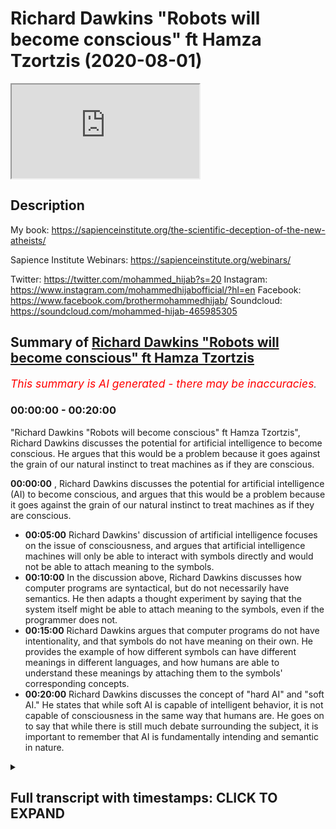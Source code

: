 # Richard Dawkins "Robots will become conscious" ft Hamza Tzortzis (2020-08-01)

<iframe loading='lazy' allow='autoplay' src='https://www.youtube.com/embed/aUm0o0Cu5qg'></iframe>

## Description

My book: https://sapienceinstitute.org/the-scientific-deception-of-the-new-atheists/

Sapience Institute Webinars: https://sapienceinstitute.org/webinars/

Twitter: https://twitter.com/mohammed_hijab?s=20
Instagram: https://www.instagram.com/mohammedhijabofficial/?hl=en
Facebook: https://www.facebook.com/brothermohammedhijab/
Soundcloud: https://soundcloud.com/mohammed-hijab-465985305

## Summary of [Richard Dawkins "Robots will become conscious" ft Hamza Tzortzis](https://www.youtube.com/watch?v=aUm0o0Cu5qg)


*<span style="color:red; font-size:125%">This summary is AI generated - there may be inaccuracies</span>. [](/)*

### <a onclick="modifyYTiframeseektime('0')">00:00:00</a> - <a onclick="modifyYTiframeseektime('1200')">00:20:00</a>

"Richard Dawkins "Robots will become conscious" ft Hamza Tzortzis", Richard Dawkins discusses the potential for artificial intelligence to become conscious. He argues that this would be a problem because it goes against the grain of our natural instinct to treat machines as if they are conscious.

**<a onclick="modifyYTiframeseektime('0')">00:00:00</a>** , Richard Dawkins discusses the potential for artificial intelligence (AI) to become conscious, and argues that this would be a problem because it goes against the grain of our natural instinct to treat machines as if they are conscious.
* **<a onclick="modifyYTiframeseektime('300')">00:05:00</a>** Richard Dawkins' discussion of artificial intelligence focuses on the issue of consciousness, and argues that artificial intelligence machines will only be able to interact with symbols directly and would not be able to attach meaning to the symbols.
* **<a onclick="modifyYTiframeseektime('600')">00:10:00</a>** In the discussion above, Richard Dawkins discusses how computer programs are syntactical, but do not necessarily have semantics. He then adapts a thought experiment by saying that the system itself might be able to attach meaning to the symbols, even if the programmer does not.
* **<a onclick="modifyYTiframeseektime('900')">00:15:00</a>**  Richard Dawkins argues that computer programs do not have intentionality, and that symbols do not have meaning on their own. He provides the example of how different symbols can have different meanings in different languages, and how humans are able to understand these meanings by attaching them to the symbols' corresponding concepts.
* **<a onclick="modifyYTiframeseektime('1200')">00:20:00</a>**  Richard Dawkins discusses the concept of "hard AI" and "soft AI." He states that while soft AI is capable of intelligent behavior, it is not capable of consciousness in the same way that humans are. He goes on to say that while there is still much debate surrounding the subject, it is important to remember that AI is fundamentally intending and semantic in nature.

<details><summary><h2>Full transcript with timestamps: CLICK TO EXPAND</h2></summary>

<a onclick="modifyYTiframeseektime('0')">0:00:00</a> [Music]  
<a onclick="modifyYTiframeseektime('8')">0:00:08</a> how are you guys doing  
<a onclick="modifyYTiframeseektime('9')">0:00:09</a> i'm joined with the esteem  
<a onclick="modifyYTiframeseektime('11')">0:00:11</a> [Laughter]  
<a onclick="modifyYTiframeseektime('13')">0:00:13</a> with the real man with the champ  
<a onclick="modifyYTiframeseektime('17')">0:00:17</a> with the heavyweight champion  
<a onclick="modifyYTiframeseektime('23')">0:00:23</a> what are you talking about yeah too much  
<a onclick="modifyYTiframeseektime('25')">0:00:25</a> tea  
<a onclick="modifyYTiframeseektime('26')">0:00:26</a> too much chili yeah yeah yeah but he  
<a onclick="modifyYTiframeseektime('28')">0:00:28</a> couldn't be here today  
<a onclick="modifyYTiframeseektime('31')">0:00:31</a> [Laughter]  
<a onclick="modifyYTiframeseektime('35')">0:00:35</a> how are you joking man  
<a onclick="modifyYTiframeseektime('38')">0:00:38</a> how are you doing okay well good good to  
<a onclick="modifyYTiframeseektime('39')">0:00:39</a> hear from you good to see you  
<a onclick="modifyYTiframeseektime('41')">0:00:41</a> well we're coming back to the new  
<a onclick="modifyYTiframeseektime('42')">0:00:42</a> atheists you delivered to one of them  
<a onclick="modifyYTiframeseektime('44')">0:00:44</a> maybe seven years ago  
<a onclick="modifyYTiframeseektime('46')">0:00:46</a> um a pretty good spanking  
<a onclick="modifyYTiframeseektime('49')">0:00:49</a> [Laughter]  
<a onclick="modifyYTiframeseektime('51')">0:00:51</a> yeah leo what's his name again leon  
<a onclick="modifyYTiframeseektime('53')">0:00:53</a> krauss what's his first name  
<a onclick="modifyYTiframeseektime('55')">0:00:55</a> i forget lawrence krauss  
<a onclick="modifyYTiframeseektime('59')">0:00:59</a> how do you feel about that debate  
<a onclick="modifyYTiframeseektime('63')">0:01:03</a> you know  
<a onclick="modifyYTiframeseektime('64')">0:01:04</a> [Laughter]  
<a onclick="modifyYTiframeseektime('68')">0:01:08</a> it was good given the circumstances and  
<a onclick="modifyYTiframeseektime('71')">0:01:11</a> my learning at that time  
<a onclick="modifyYTiframeseektime('73')">0:01:13</a> given the circumstances and the learning  
<a onclick="modifyYTiframeseektime('76')">0:01:16</a> my pathway of development at that time  
<a onclick="modifyYTiframeseektime('80')">0:01:20</a> obviously there's many things i think i  
<a onclick="modifyYTiframeseektime('82')">0:01:22</a> could have said that was  
<a onclick="modifyYTiframeseektime('85')">0:01:25</a> more articulate it was better  
<a onclick="modifyYTiframeseektime('88')">0:01:28</a> in terms of the way the audience would  
<a onclick="modifyYTiframeseektime('89')">0:01:29</a> understand it and to  
<a onclick="modifyYTiframeseektime('91')">0:01:31</a> really portray that islam is true and  
<a onclick="modifyYTiframeseektime('94')">0:01:34</a> that atheism is false  
<a onclick="modifyYTiframeseektime('96')">0:01:36</a> but generally speaking i think it was a  
<a onclick="modifyYTiframeseektime('97')">0:01:37</a> very very positive debate  
<a onclick="modifyYTiframeseektime('100')">0:01:40</a> on on balance but i'm going to do a  
<a onclick="modifyYTiframeseektime('102')">0:01:42</a> video in sha allah with  
<a onclick="modifyYTiframeseektime('104')">0:01:44</a> our beloved brother zeshan smile to  
<a onclick="modifyYTiframeseektime('107')">0:01:47</a> jannah on  
<a onclick="modifyYTiframeseektime('108')">0:01:48</a> seven years on from the debate and we're  
<a onclick="modifyYTiframeseektime('111')">0:01:51</a> gonna  
<a onclick="modifyYTiframeseektime('112')">0:01:52</a> do a bit of an assessment and analysis  
<a onclick="modifyYTiframeseektime('113')">0:01:53</a> of it i think that probably was the most  
<a onclick="modifyYTiframeseektime('115')">0:01:55</a> uh popular atheist muslim debate in the  
<a onclick="modifyYTiframeseektime('118')">0:01:58</a> last  
<a onclick="modifyYTiframeseektime('119')">0:01:59</a> 30 50 years that i know i think it still  
<a onclick="modifyYTiframeseektime('121')">0:02:01</a> is from a numbers point of view  
<a onclick="modifyYTiframeseektime('123')">0:02:03</a> oh there's no doubt about that so it  
<a onclick="modifyYTiframeseektime('124')">0:02:04</a> would be good to get your insight on  
<a onclick="modifyYTiframeseektime('125')">0:02:05</a> that absolutely but talking about famous  
<a onclick="modifyYTiframeseektime('127')">0:02:07</a> atheists  
<a onclick="modifyYTiframeseektime('128')">0:02:08</a> we wanted to speak about something that  
<a onclick="modifyYTiframeseektime('130')">0:02:10</a> richard dawkins has been coming out  
<a onclick="modifyYTiframeseektime('132')">0:02:12</a> with his dear tai that he comes out with  
<a onclick="modifyYTiframeseektime('134')">0:02:14</a> you know he's got a title  
<a onclick="modifyYTiframeseektime('137')">0:02:17</a> um and speaking about which is ai  
<a onclick="modifyYTiframeseektime('139')">0:02:19</a> artificial intelligence let's just watch  
<a onclick="modifyYTiframeseektime('141')">0:02:21</a> quickly some of the stuff that he said  
<a onclick="modifyYTiframeseektime('142')">0:02:22</a> about  
<a onclick="modifyYTiframeseektime('143')">0:02:23</a> a.i and giving ai robots  
<a onclick="modifyYTiframeseektime('146')">0:02:26</a> rights and then we can comment on that  
<a onclick="modifyYTiframeseektime('149')">0:02:29</a> we reach a profound philosophical  
<a onclick="modifyYTiframeseektime('152')">0:02:32</a> difficulty  
<a onclick="modifyYTiframeseektime('154')">0:02:34</a> i am a philosophical naturalist uh i am  
<a onclick="modifyYTiframeseektime('157')">0:02:37</a> committed to the view  
<a onclick="modifyYTiframeseektime('159')">0:02:39</a> that there is nothing in our brains that  
<a onclick="modifyYTiframeseektime('162')">0:02:42</a> violates the laws of physics there's  
<a onclick="modifyYTiframeseektime('163')">0:02:43</a> nothing that could not in principle  
<a onclick="modifyYTiframeseektime('166')">0:02:46</a> be reproduced in technology it hasn't  
<a onclick="modifyYTiframeseektime('169')">0:02:49</a> been done yet we're probably quite a  
<a onclick="modifyYTiframeseektime('170')">0:02:50</a> long way away from it  
<a onclick="modifyYTiframeseektime('172')">0:02:52</a> but i see no reason why in future we  
<a onclick="modifyYTiframeseektime('174')">0:02:54</a> shouldn't reach the point  
<a onclick="modifyYTiframeseektime('175')">0:02:55</a> where a a human-made robot  
<a onclick="modifyYTiframeseektime('179')">0:02:59</a> is capable of consciousness  
<a onclick="modifyYTiframeseektime('182')">0:03:02</a> and of feeling pain this is profoundly  
<a onclick="modifyYTiframeseektime('185')">0:03:05</a> disturbing because it kind of goes  
<a onclick="modifyYTiframeseektime('186')">0:03:06</a> against the grain to think that uh  
<a onclick="modifyYTiframeseektime('188')">0:03:08</a> that a machine made of metal and  
<a onclick="modifyYTiframeseektime('191')">0:03:11</a> and silicon chips um could feel pain but  
<a onclick="modifyYTiframeseektime('195')">0:03:15</a> i  
<a onclick="modifyYTiframeseektime('195')">0:03:15</a> i don't see why they would not and so  
<a onclick="modifyYTiframeseektime('198')">0:03:18</a> that this  
<a onclick="modifyYTiframeseektime('199')">0:03:19</a> moral consideration of how to treat  
<a onclick="modifyYTiframeseektime('202')">0:03:22</a> artificially artificially intelligent  
<a onclick="modifyYTiframeseektime('204')">0:03:24</a> robots  
<a onclick="modifyYTiframeseektime('205')">0:03:25</a> will arise in the future and it's a  
<a onclick="modifyYTiframeseektime('208')">0:03:28</a> problem which  
<a onclick="modifyYTiframeseektime('209')">0:03:29</a> philosophers and moral philosophers are  
<a onclick="modifyYTiframeseektime('211')">0:03:31</a> already talking about so as you can see  
<a onclick="modifyYTiframeseektime('214')">0:03:34</a> he obviously thinks that on his  
<a onclick="modifyYTiframeseektime('216')">0:03:36</a> worldview materialism  
<a onclick="modifyYTiframeseektime('219')">0:03:39</a> that philosophical philosophical  
<a onclick="modifyYTiframeseektime('221')">0:03:41</a> naturalism that he thinks that  
<a onclick="modifyYTiframeseektime('223')">0:03:43</a> um robots or ai can have conscious  
<a onclick="modifyYTiframeseektime('227')">0:03:47</a> consciousness yes uh and that because of  
<a onclick="modifyYTiframeseektime('230')">0:03:50</a> this  
<a onclick="modifyYTiframeseektime('230')">0:03:50</a> they should be given rights what is your  
<a onclick="modifyYTiframeseektime('232')">0:03:52</a> response to that  
<a onclick="modifyYTiframeseektime('234')">0:03:54</a> well i don't want to go into the whole  
<a onclick="modifyYTiframeseektime('236')">0:03:56</a> rights and  
<a onclick="modifyYTiframeseektime('237')">0:03:57</a> the whole morality stuff okay the reason  
<a onclick="modifyYTiframeseektime('239')">0:03:59</a> being because that is  
<a onclick="modifyYTiframeseektime('241')">0:04:01</a> dependent on your understanding of ai  
<a onclick="modifyYTiframeseektime('244')">0:04:04</a> being conscious  
<a onclick="modifyYTiframeseektime('245')">0:04:05</a> and what do you mean by a.i being  
<a onclick="modifyYTiframeseektime('247')">0:04:07</a> conscious yes and that's why i have my  
<a onclick="modifyYTiframeseektime('248')">0:04:08</a> phone out it was not to be rude because  
<a onclick="modifyYTiframeseektime('249')">0:04:09</a> i have notes on this yeah  
<a onclick="modifyYTiframeseektime('252')">0:04:12</a> the first thing we need to address i  
<a onclick="modifyYTiframeseektime('253')">0:04:13</a> think is richard dawkins says that he's  
<a onclick="modifyYTiframeseektime('256')">0:04:16</a> a philosophical naturalist  
<a onclick="modifyYTiframeseektime('257')">0:04:17</a> now i find that very interesting bro  
<a onclick="modifyYTiframeseektime('259')">0:04:19</a> because  
<a onclick="modifyYTiframeseektime('260')">0:04:20</a> philosophical naturalism is not really  
<a onclick="modifyYTiframeseektime('263')">0:04:23</a> scientific per se and he comes across as  
<a onclick="modifyYTiframeseektime('265')">0:04:25</a> someone who promotes some kind of public  
<a onclick="modifyYTiframeseektime('267')">0:04:27</a> scientism right  
<a onclick="modifyYTiframeseektime('269')">0:04:29</a> that science is the only way to render  
<a onclick="modifyYTiframeseektime('273')">0:04:33</a> the truth about the world in reality  
<a onclick="modifyYTiframeseektime('274')">0:04:34</a> okay maybe that's a hard form of  
<a onclick="modifyYTiframeseektime('276')">0:04:36</a> scientism let's make it a bit more  
<a onclick="modifyYTiframeseektime('277')">0:04:37</a> softer  
<a onclick="modifyYTiframeseektime('278')">0:04:38</a> maybe he says science is one of the best  
<a onclick="modifyYTiframeseektime('281')">0:04:41</a> ways to render the truth about the word  
<a onclick="modifyYTiframeseektime('282')">0:04:42</a> in reality  
<a onclick="modifyYTiframeseektime('285')">0:04:45</a> however philosophical naturalism is more  
<a onclick="modifyYTiframeseektime('287')">0:04:47</a> of a philosophy  
<a onclick="modifyYTiframeseektime('289')">0:04:49</a> rather than anything scientific so he  
<a onclick="modifyYTiframeseektime('292')">0:04:52</a> says he's a philosophical naturalist  
<a onclick="modifyYTiframeseektime('293')">0:04:53</a> what does that mean  
<a onclick="modifyYTiframeseektime('295')">0:04:55</a> that means that there is no divine there  
<a onclick="modifyYTiframeseektime('297')">0:04:57</a> is no supernatural  
<a onclick="modifyYTiframeseektime('298')">0:04:58</a> everything can be explained by physical  
<a onclick="modifyYTiframeseektime('301')">0:05:01</a> processes or reduced to physical things  
<a onclick="modifyYTiframeseektime('302')">0:05:02</a> in some way  
<a onclick="modifyYTiframeseektime('304')">0:05:04</a> now that is very interesting because  
<a onclick="modifyYTiframeseektime('305')">0:05:05</a> that's a faith  
<a onclick="modifyYTiframeseektime('307')">0:05:07</a> remember he says i am committed to now  
<a onclick="modifyYTiframeseektime('310')">0:05:10</a> the atheist the prominent atheist  
<a onclick="modifyYTiframeseektime('312')">0:05:12</a> philosopher  
<a onclick="modifyYTiframeseektime('313')">0:05:13</a> michael rules he says you know if you  
<a onclick="modifyYTiframeseektime('315')">0:05:15</a> want a concession  
<a onclick="modifyYTiframeseektime('316')">0:05:16</a> naturalism is is a faith because you  
<a onclick="modifyYTiframeseektime('320')">0:05:20</a> have to believe it as a lens  
<a onclick="modifyYTiframeseektime('322')">0:05:22</a> uh in order for you to see through in  
<a onclick="modifyYTiframeseektime('326')">0:05:26</a> order to understand the world in reality  
<a onclick="modifyYTiframeseektime('328')">0:05:28</a> so he already comes with the  
<a onclick="modifyYTiframeseektime('329')">0:05:29</a> presupposition  
<a onclick="modifyYTiframeseektime('331')">0:05:31</a> that there is no god he already comes  
<a onclick="modifyYTiframeseektime('333')">0:05:33</a> with the presupposition  
<a onclick="modifyYTiframeseektime('335')">0:05:35</a> that everything can be explained by  
<a onclick="modifyYTiframeseektime('336')">0:05:36</a> physical processes  
<a onclick="modifyYTiframeseektime('338')">0:05:38</a> he that's his starting point those are  
<a onclick="modifyYTiframeseektime('341')">0:05:41</a> his lenses  
<a onclick="modifyYTiframeseektime('342')">0:05:42</a> you know in which he sees through to  
<a onclick="modifyYTiframeseektime('344')">0:05:44</a> understand reality  
<a onclick="modifyYTiframeseektime('345')">0:05:45</a> so he's admitted something here this is  
<a onclick="modifyYTiframeseektime('348')">0:05:48</a> my faith  
<a onclick="modifyYTiframeseektime('349')">0:05:49</a> i'm a philosophical naturalist so  
<a onclick="modifyYTiframeseektime('351')">0:05:51</a> therefore even though i know nothing  
<a onclick="modifyYTiframeseektime('352')">0:05:52</a> about ai  
<a onclick="modifyYTiframeseektime('354')">0:05:54</a> i'm going to assume that ai is going to  
<a onclick="modifyYTiframeseektime('356')">0:05:56</a> be conscious and i'm going to assume  
<a onclick="modifyYTiframeseektime('357')">0:05:57</a> that it must be given rights  
<a onclick="modifyYTiframeseektime('359')">0:05:59</a> that is a really unnuanced ridiculous  
<a onclick="modifyYTiframeseektime('362')">0:06:02</a> way of starting a  
<a onclick="modifyYTiframeseektime('363')">0:06:03</a> a a a video about ai the discussion  
<a onclick="modifyYTiframeseektime('366')">0:06:06</a> shouldn't presume philosophical  
<a onclick="modifyYTiframeseektime('368')">0:06:08</a> naturalism to be true and when you watch  
<a onclick="modifyYTiframeseektime('369')">0:06:09</a> the whole video  
<a onclick="modifyYTiframeseektime('371')">0:06:11</a> you see that really they are presuming  
<a onclick="modifyYTiframeseektime('373')">0:06:13</a> philosophical naturalism to be true  
<a onclick="modifyYTiframeseektime('375')">0:06:15</a> and in the context of ai and  
<a onclick="modifyYTiframeseektime('377')">0:06:17</a> consciousness they're presuming  
<a onclick="modifyYTiframeseektime('379')">0:06:19</a> a physicalist understanding of  
<a onclick="modifyYTiframeseektime('381')">0:06:21</a> consciousness  
<a onclick="modifyYTiframeseektime('382')">0:06:22</a> which basically means that consciousness  
<a onclick="modifyYTiframeseektime('385')">0:06:25</a> can be reduced to or is identical in  
<a onclick="modifyYTiframeseektime('387')">0:06:27</a> some way  
<a onclick="modifyYTiframeseektime('388')">0:06:28</a> to physical processes so how do you  
<a onclick="modifyYTiframeseektime('390')">0:06:30</a> define consciousness and  
<a onclick="modifyYTiframeseektime('392')">0:06:32</a> what needs to be in place for  
<a onclick="modifyYTiframeseektime('393')">0:06:33</a> consciousness to work oh my god  
<a onclick="modifyYTiframeseektime('396')">0:06:36</a> because i think we need to for you know  
<a onclick="modifyYTiframeseektime('398')">0:06:38</a> cover this ground  
<a onclick="modifyYTiframeseektime('399')">0:06:39</a> okay this is a big question but let's  
<a onclick="modifyYTiframeseektime('402')">0:06:42</a> apply it to the ai scenario  
<a onclick="modifyYTiframeseektime('404')">0:06:44</a> so i think what they're trying to say is  
<a onclick="modifyYTiframeseektime('405')">0:06:45</a> that  
<a onclick="modifyYTiframeseektime('407')">0:06:47</a> ai machines or computer programs or  
<a onclick="modifyYTiframeseektime('410')">0:06:50</a> robots whatever the case may be  
<a onclick="modifyYTiframeseektime('412')">0:06:52</a> they are going to be indistinguishable  
<a onclick="modifyYTiframeseektime('414')">0:06:54</a> to human beings in some way  
<a onclick="modifyYTiframeseektime('416')">0:06:56</a> okay when it comes to consciousness when  
<a onclick="modifyYTiframeseektime('419')">0:06:59</a> it comes to  
<a onclick="modifyYTiframeseektime('420')">0:07:00</a> intelligence when it comes to  
<a onclick="modifyYTiframeseektime('423')">0:07:03</a> interaction to the point where richard  
<a onclick="modifyYTiframeseektime('425')">0:07:05</a> dawkins even says  
<a onclick="modifyYTiframeseektime('427')">0:07:07</a> even concerning pain right and this is  
<a onclick="modifyYTiframeseektime('430')">0:07:10</a> the point that we need to zoom in on  
<a onclick="modifyYTiframeseektime('432')">0:07:12</a> we don't have a problem with certain  
<a onclick="modifyYTiframeseektime('434')">0:07:14</a> aspects of consciousness such as  
<a onclick="modifyYTiframeseektime('436')">0:07:16</a> thoughts or you know cognition  
<a onclick="modifyYTiframeseektime('439')">0:07:19</a> or intelligence right because these are  
<a onclick="modifyYTiframeseektime('442')">0:07:22</a> these are connected to consciousness as  
<a onclick="modifyYTiframeseektime('444')">0:07:24</a> well  
<a onclick="modifyYTiframeseektime('444')">0:07:24</a> what we're talking about here is that  
<a onclick="modifyYTiframeseektime('447')">0:07:27</a> can artificial intelligent  
<a onclick="modifyYTiframeseektime('449')">0:07:29</a> machines can they have  
<a onclick="modifyYTiframeseektime('452')">0:07:32</a> inner subjective conscious states  
<a onclick="modifyYTiframeseektime('456')">0:07:36</a> can they have something called  
<a onclick="modifyYTiframeseektime('459')">0:07:39</a> intentionality  
<a onclick="modifyYTiframeseektime('460')">0:07:40</a> okay which is now this is quite broad in  
<a onclick="modifyYTiframeseektime('462')">0:07:42</a> the philosophy of the mind but generally  
<a onclick="modifyYTiframeseektime('464')">0:07:44</a> speaking intentionality means and is  
<a onclick="modifyYTiframeseektime('466')">0:07:46</a> connected to meaning  
<a onclick="modifyYTiframeseektime('467')">0:07:47</a> it means that your  
<a onclick="modifyYTiframeseektime('470')">0:07:50</a> reasoning is about or of something else  
<a onclick="modifyYTiframeseektime('474')">0:07:54</a> okay so say i am reasoning say i'm  
<a onclick="modifyYTiframeseektime('477')">0:07:57</a> reasoning about  
<a onclick="modifyYTiframeseektime('478')">0:07:58</a> muhammad hijab i'm talking about  
<a onclick="modifyYTiframeseektime('480')">0:08:00</a> muhammad hijab and i'm reasoning  
<a onclick="modifyYTiframeseektime('482')">0:08:02</a> reasoning about you i know that i'm  
<a onclick="modifyYTiframeseektime('485')">0:08:05</a> reasoning about something other than  
<a onclick="modifyYTiframeseektime('488')">0:08:08</a> myself and other than the just the  
<a onclick="modifyYTiframeseektime('491')">0:08:11</a> the the sounds and the words that i'm  
<a onclick="modifyYTiframeseektime('493')">0:08:13</a> using it is  
<a onclick="modifyYTiframeseektime('494')">0:08:14</a> of and about something external to me  
<a onclick="modifyYTiframeseektime('499')">0:08:19</a> now we can safely say that robots or am  
<a onclick="modifyYTiframeseektime('502')">0:08:22</a> machines don't have an ability to do  
<a onclick="modifyYTiframeseektime('504')">0:08:24</a> that  
<a onclick="modifyYTiframeseektime('504')">0:08:24</a> because really robots and machines about  
<a onclick="modifyYTiframeseektime('508')">0:08:28</a> just rearranging of symbols right the  
<a onclick="modifyYTiframeseektime('510')">0:08:30</a> symbols  
<a onclick="modifyYTiframeseektime('511')">0:08:31</a> don't know that those symbols are about  
<a onclick="modifyYTiframeseektime('514')">0:08:34</a> or of something external to the symbol  
<a onclick="modifyYTiframeseektime('516')">0:08:36</a> itself  
<a onclick="modifyYTiframeseektime('517')">0:08:37</a> right because fundamentally computer  
<a onclick="modifyYTiframeseektime('518')">0:08:38</a> programs are based on zeros and ones  
<a onclick="modifyYTiframeseektime('520')">0:08:40</a> right  
<a onclick="modifyYTiframeseektime('521')">0:08:41</a> fundamentally so do the zeros and ones  
<a onclick="modifyYTiframeseektime('524')">0:08:44</a> do they know  
<a onclick="modifyYTiframeseektime('525')">0:08:45</a> that they are addressing an entity a  
<a onclick="modifyYTiframeseektime('528')">0:08:48</a> conscious sentient entity called  
<a onclick="modifyYTiframeseektime('529')">0:08:49</a> muhammad hijab  
<a onclick="modifyYTiframeseektime('531')">0:08:51</a> do so do they have intentionality no  
<a onclick="modifyYTiframeseektime('534')">0:08:54</a> it's just zeros and ones and this is  
<a onclick="modifyYTiframeseektime('535')">0:08:55</a> arrangement of zeros and ones  
<a onclick="modifyYTiframeseektime('536')">0:08:56</a> the zeros and ones are not of and about  
<a onclick="modifyYTiframeseektime('541')">0:09:01</a> muhammad hijab or rather the zeros and  
<a onclick="modifyYTiframeseektime('543')">0:09:03</a> ones don't know  
<a onclick="modifyYTiframeseektime('545')">0:09:05</a> they are referring to something called  
<a onclick="modifyYTiframeseektime('547')">0:09:07</a> muhammad hijab that's external to them  
<a onclick="modifyYTiframeseektime('549')">0:09:09</a> right so this is  
<a onclick="modifyYTiframeseektime('550')">0:09:10</a> generally speaking uh intentionality and  
<a onclick="modifyYTiframeseektime('553')">0:09:13</a> it relates to meaning and that's a  
<a onclick="modifyYTiframeseektime('554')">0:09:14</a> really good point that is a good point  
<a onclick="modifyYTiframeseektime('555')">0:09:15</a> but the thing is it's  
<a onclick="modifyYTiframeseektime('556')">0:09:16</a> very vast and there's a lot of  
<a onclick="modifyYTiframeseektime('557')">0:09:17</a> discussions oh that's a good way of  
<a onclick="modifyYTiframeseektime('559')">0:09:19</a> putting it because you're saying that  
<a onclick="modifyYTiframeseektime('561')">0:09:21</a> robots will only be able to interact  
<a onclick="modifyYTiframeseektime('563')">0:09:23</a> with  
<a onclick="modifyYTiframeseektime('565')">0:09:25</a> symbols directly but wouldn't know  
<a onclick="modifyYTiframeseektime('567')">0:09:27</a> wouldn't be able to give meaning to  
<a onclick="modifyYTiframeseektime('568')">0:09:28</a> those symbols  
<a onclick="modifyYTiframeseektime('569')">0:09:29</a> good so this is the point here so  
<a onclick="modifyYTiframeseektime('570')">0:09:30</a> computer systems just manipulate  
<a onclick="modifyYTiframeseektime('573')">0:09:33</a> symbols they can't attach meaning to the  
<a onclick="modifyYTiframeseektime('575')">0:09:35</a> symbol so this is  
<a onclick="modifyYTiframeseektime('576')">0:09:36</a> syntax and semantics so let me give an  
<a onclick="modifyYTiframeseektime('579')">0:09:39</a> example  
<a onclick="modifyYTiframeseektime('580')">0:09:40</a> um the difference between syntax and  
<a onclick="modifyYTiframeseektime('581')">0:09:41</a> semantics so we have here three  
<a onclick="modifyYTiframeseektime('582')">0:09:42</a> sentences right  
<a onclick="modifyYTiframeseektime('584')">0:09:44</a> yeah one in greek one in english  
<a onclick="modifyYTiframeseektime('587')">0:09:47</a> and let's do one in turkish right so  
<a onclick="modifyYTiframeseektime('589')">0:09:49</a> it's i love you  
<a onclick="modifyYTiframeseektime('591')">0:09:51</a> all right which is greek i love you and  
<a onclick="modifyYTiframeseektime('594')">0:09:54</a> you have  
<a onclick="modifyYTiframeseektime('595')">0:09:55</a> seni seville which is i love you in  
<a onclick="modifyYTiframeseektime('597')">0:09:57</a> turkish now as you can see the three  
<a onclick="modifyYTiframeseektime('599')">0:09:59</a> sentences have the same  
<a onclick="modifyYTiframeseektime('600')">0:10:00</a> semantics they have the same meaning but  
<a onclick="modifyYTiframeseektime('603')">0:10:03</a> they have different symbols  
<a onclick="modifyYTiframeseektime('605')">0:10:05</a> so what do we learn from this well take  
<a onclick="modifyYTiframeseektime('606')">0:10:06</a> this if i were to give you  
<a onclick="modifyYTiframeseektime('608')">0:10:08</a> all of the symbols of greek and teach  
<a onclick="modifyYTiframeseektime('611')">0:10:11</a> you how to arrange them  
<a onclick="modifyYTiframeseektime('612')">0:10:12</a> in the correct way with the right spaces  
<a onclick="modifyYTiframeseektime('615')">0:10:15</a> right in the right  
<a onclick="modifyYTiframeseektime('616')">0:10:16</a> kind of grammatical formula whatever the  
<a onclick="modifyYTiframeseektime('618')">0:10:18</a> case may be  
<a onclick="modifyYTiframeseektime('619')">0:10:19</a> by virtue of you doing that would you  
<a onclick="modifyYTiframeseektime('621')">0:10:21</a> know the meaning no  
<a onclick="modifyYTiframeseektime('622')">0:10:22</a> exactly so that shows there's a  
<a onclick="modifyYTiframeseektime('624')">0:10:24</a> difference between just  
<a onclick="modifyYTiframeseektime('626')">0:10:26</a> merely rearranging symbols and  
<a onclick="modifyYTiframeseektime('628')">0:10:28</a> understanding the meaning connected to  
<a onclick="modifyYTiframeseektime('630')">0:10:30</a> the symbols and attaching meaning to the  
<a onclick="modifyYTiframeseektime('631')">0:10:31</a> symbols right  
<a onclick="modifyYTiframeseektime('633')">0:10:33</a> so there's an interesting argument that  
<a onclick="modifyYTiframeseektime('634')">0:10:34</a> i think uh john professor john cell he  
<a onclick="modifyYTiframeseektime('637')">0:10:37</a> developed and i've adapted it here  
<a onclick="modifyYTiframeseektime('639')">0:10:39</a> is number one computer programs are  
<a onclick="modifyYTiframeseektime('641')">0:10:41</a> syntactical  
<a onclick="modifyYTiframeseektime('642')">0:10:42</a> so they're based on syntax number two  
<a onclick="modifyYTiframeseektime('645')">0:10:45</a> minds have semantics  
<a onclick="modifyYTiframeseektime('647')">0:10:47</a> number three syntax by itself is neither  
<a onclick="modifyYTiframeseektime('650')">0:10:50</a> sufficient nor constitutive  
<a onclick="modifyYTiframeseektime('652')">0:10:52</a> for semantics four therefore computer  
<a onclick="modifyYTiframeseektime('655')">0:10:55</a> programs by themselves  
<a onclick="modifyYTiframeseektime('657')">0:10:57</a> are not minds for example just imagine  
<a onclick="modifyYTiframeseektime('660')">0:11:00</a> an avalanche bro  
<a onclick="modifyYTiframeseektime('661')">0:11:01</a> there's an avalanche in some famous  
<a onclick="modifyYTiframeseektime('663')">0:11:03</a> mountains say in the alps in france  
<a onclick="modifyYTiframeseektime('665')">0:11:05</a> right  
<a onclick="modifyYTiframeseektime('666')">0:11:06</a> and the avalanche when it basically  
<a onclick="modifyYTiframeseektime('669')">0:11:09</a> creates its mess all of a sudden you see  
<a onclick="modifyYTiframeseektime('671')">0:11:11</a> rocks  
<a onclick="modifyYTiframeseektime('672')">0:11:12</a> that are arranged and it says you know  
<a onclick="modifyYTiframeseektime('675')">0:11:15</a> my name is muhammad hijab  
<a onclick="modifyYTiframeseektime('677')">0:11:17</a> and i'm over six foot five and i love  
<a onclick="modifyYTiframeseektime('680')">0:11:20</a> wrestling  
<a onclick="modifyYTiframeseektime('680')">0:11:20</a> and i'm a debater right so  
<a onclick="modifyYTiframeseektime('684')">0:11:24</a> now the mere arrangement of those  
<a onclick="modifyYTiframeseektime('687')">0:11:27</a> symbols right  
<a onclick="modifyYTiframeseektime('688')">0:11:28</a> so the mer arrangement of those symbols  
<a onclick="modifyYTiframeseektime('691')">0:11:31</a> does the avalanche  
<a onclick="modifyYTiframeseektime('692')">0:11:32</a> know the meaning no exactly  
<a onclick="modifyYTiframeseektime('695')">0:11:35</a> so the main arrangement of the symbols  
<a onclick="modifyYTiframeseektime('697')">0:11:37</a> itself doesn't give rise to the meaning  
<a onclick="modifyYTiframeseektime('700')">0:11:40</a> so if an if if a c right if if the tide  
<a onclick="modifyYTiframeseektime('703')">0:11:43</a> was coming in and out and as a result of  
<a onclick="modifyYTiframeseektime('705')">0:11:45</a> the tide moving  
<a onclick="modifyYTiframeseektime('706')">0:11:46</a> uh you see an arrangement of sand that  
<a onclick="modifyYTiframeseektime('708')">0:11:48</a> says i love my mother i love my parents  
<a onclick="modifyYTiframeseektime('711')">0:11:51</a> does the sea know the meaning of those  
<a onclick="modifyYTiframeseektime('713')">0:11:53</a> symbols  
<a onclick="modifyYTiframeseektime('714')">0:11:54</a> no so the mere arrangement of those  
<a onclick="modifyYTiframeseektime('716')">0:11:56</a> symbols in a particular way  
<a onclick="modifyYTiframeseektime('718')">0:11:58</a> doesn't necessarily give rise to meaning  
<a onclick="modifyYTiframeseektime('720')">0:12:00</a> because the c doesn't know how to attach  
<a onclick="modifyYTiframeseektime('722')">0:12:02</a> meaning to the symbols and the avalanche  
<a onclick="modifyYTiframeseektime('724')">0:12:04</a> doesn't know how to attach meaning  
<a onclick="modifyYTiframeseektime('725')">0:12:05</a> to the arrangement of rocks that for us  
<a onclick="modifyYTiframeseektime('727')">0:12:07</a> has meaning right  
<a onclick="modifyYTiframeseektime('729')">0:12:09</a> does that make sense um okay so this is  
<a onclick="modifyYTiframeseektime('731')">0:12:11</a> good  
<a onclick="modifyYTiframeseektime('732')">0:12:12</a> so you can't ever prove that do you  
<a onclick="modifyYTiframeseektime('733')">0:12:13</a> think there's ever a chance no sorry so  
<a onclick="modifyYTiframeseektime('735')">0:12:15</a> here's the point the point is  
<a onclick="modifyYTiframeseektime('736')">0:12:16</a> ai machines yeah they're just complex  
<a onclick="modifyYTiframeseektime('738')">0:12:18</a> syntactical arrangements  
<a onclick="modifyYTiframeseektime('740')">0:12:20</a> they can never you're saying that it's  
<a onclick="modifyYTiframeseektime('741')">0:12:21</a> not possible for them to they can't  
<a onclick="modifyYTiframeseektime('743')">0:12:23</a> attach me to  
<a onclick="modifyYTiframeseektime('744')">0:12:24</a> the symbols yeah why not  
<a onclick="modifyYTiframeseektime('747')">0:12:27</a> because of what we just discussed so for  
<a onclick="modifyYTiframeseektime('749')">0:12:29</a> example if an avalanche were to come and  
<a onclick="modifyYTiframeseektime('752')">0:12:32</a> somehow arrange a bunch of symbols that  
<a onclick="modifyYTiframeseektime('755')">0:12:35</a> says  
<a onclick="modifyYTiframeseektime('755')">0:12:35</a> i love smile to jannah it's the best  
<a onclick="modifyYTiframeseektime('757')">0:12:37</a> channel in the world please subscribe  
<a onclick="modifyYTiframeseektime('758')">0:12:38</a> now  
<a onclick="modifyYTiframeseektime('759')">0:12:39</a> yeah right it doesn't know the meaning  
<a onclick="modifyYTiframeseektime('761')">0:12:41</a> of that that's meaningless anyway  
<a onclick="modifyYTiframeseektime('766')">0:12:46</a> but do you see my point yeah so let's  
<a onclick="modifyYTiframeseektime('769')">0:12:49</a> break this down further so your question  
<a onclick="modifyYTiframeseektime('771')">0:12:51</a> really has opened the door to professor  
<a onclick="modifyYTiframeseektime('774')">0:12:54</a> john cell's  
<a onclick="modifyYTiframeseektime('775')">0:12:55</a> famous chinese room experiment you ready  
<a onclick="modifyYTiframeseektime('776')">0:12:56</a> for this experiment yeah okay heard of  
<a onclick="modifyYTiframeseektime('777')">0:12:57</a> this before but just go for it again  
<a onclick="modifyYTiframeseektime('779')">0:12:59</a> yeah so so say this is a room this this  
<a onclick="modifyYTiframeseektime('782')">0:13:02</a> pillow  
<a onclick="modifyYTiframeseektime('783')">0:13:03</a> right can you see this pillow sir  
<a onclick="modifyYTiframeseektime('786')">0:13:06</a> this pillow is a room you are in this  
<a onclick="modifyYTiframeseektime('788')">0:13:08</a> room hijab okay  
<a onclick="modifyYTiframeseektime('789')">0:13:09</a> on the side you're inside you're inside  
<a onclick="modifyYTiframeseektime('792')">0:13:12</a> yeah yeah you're right with that i'm  
<a onclick="modifyYTiframeseektime('793')">0:13:13</a> okay good  
<a onclick="modifyYTiframeseektime('794')">0:13:14</a> so you're in this pillow but it's a  
<a onclick="modifyYTiframeseektime('797')">0:13:17</a> roman we call it the chinese room  
<a onclick="modifyYTiframeseektime('799')">0:13:19</a> in this room there is a rule book but  
<a onclick="modifyYTiframeseektime('801')">0:13:21</a> it's only in the english language  
<a onclick="modifyYTiframeseektime('803')">0:13:23</a> i'm alright yeah and the rule book says  
<a onclick="modifyYTiframeseektime('805')">0:13:25</a> when you see this chinese symbol  
<a onclick="modifyYTiframeseektime('807')">0:13:27</a> and this chinese symbol then you  
<a onclick="modifyYTiframeseektime('811')">0:13:31</a> give this chinese symbol you don't know  
<a onclick="modifyYTiframeseektime('813')">0:13:33</a> what the symbols mean it's just giving  
<a onclick="modifyYTiframeseektime('814')">0:13:34</a> you a  
<a onclick="modifyYTiframeseektime('816')">0:13:36</a> symbolic representation right here are  
<a onclick="modifyYTiframeseektime('818')">0:13:38</a> the chinese characters when you see this  
<a onclick="modifyYTiframeseektime('819')">0:13:39</a> chinese character and this chinese  
<a onclick="modifyYTiframeseektime('820')">0:13:40</a> character then  
<a onclick="modifyYTiframeseektime('821')">0:13:41</a> give us or give outside of the room this  
<a onclick="modifyYTiframeseektime('824')">0:13:44</a> chinese character yeah  
<a onclick="modifyYTiframeseektime('825')">0:13:45</a> okay outside of the room are  
<a onclick="modifyYTiframeseektime('828')">0:13:48</a> chinese speakers for example yeah and  
<a onclick="modifyYTiframeseektime('831')">0:13:51</a> they give you questions okay this is an  
<a onclick="modifyYTiframeseektime('833')">0:13:53</a> adapted version of the thought  
<a onclick="modifyYTiframeseektime('834')">0:13:54</a> experiment but it still works  
<a onclick="modifyYTiframeseektime('836')">0:13:56</a> they give you questions in chinese yeah  
<a onclick="modifyYTiframeseektime('839')">0:13:59</a> so  
<a onclick="modifyYTiframeseektime('839')">0:13:59</a> they don't know who you are but you take  
<a onclick="modifyYTiframeseektime('842')">0:14:02</a> the questions in chinese and you read  
<a onclick="modifyYTiframeseektime('844')">0:14:04</a> the english rule book  
<a onclick="modifyYTiframeseektime('845')">0:14:05</a> and you say okay i've seen this chinese  
<a onclick="modifyYTiframeseektime('846')">0:14:06</a> character i have no idea what it means  
<a onclick="modifyYTiframeseektime('848')">0:14:08</a> but i've seen this chinese character and  
<a onclick="modifyYTiframeseektime('850')">0:14:10</a> this chinese character and the rule book  
<a onclick="modifyYTiframeseektime('852')">0:14:12</a> says i have to give this chinese  
<a onclick="modifyYTiframeseektime('853')">0:14:13</a> character  
<a onclick="modifyYTiframeseektime('854')">0:14:14</a> so you're giving all the right answers  
<a onclick="modifyYTiframeseektime('856')">0:14:16</a> out so for the people outside of the  
<a onclick="modifyYTiframeseektime('858')">0:14:18</a> room  
<a onclick="modifyYTiframeseektime('859')">0:14:19</a> do they think you know chinese yes  
<a onclick="modifyYTiframeseektime('861')">0:14:21</a> exactly  
<a onclick="modifyYTiframeseektime('863')">0:14:23</a> but do you know chinese no exactly so  
<a onclick="modifyYTiframeseektime('866')">0:14:26</a> this chinese room through experiment  
<a onclick="modifyYTiframeseektime('867')">0:14:27</a> represents what happens to the ai  
<a onclick="modifyYTiframeseektime('868')">0:14:28</a> machine  
<a onclick="modifyYTiframeseektime('869')">0:14:29</a> they just have syntactical arrangement  
<a onclick="modifyYTiframeseektime('872')">0:14:32</a> this is a manipulation of symbols  
<a onclick="modifyYTiframeseektime('874')">0:14:34</a> not meaning now there is a response to  
<a onclick="modifyYTiframeseektime('876')">0:14:36</a> this it's called the systems reply john  
<a onclick="modifyYTiframeseektime('878')">0:14:38</a> cell  
<a onclick="modifyYTiframeseektime('878')">0:14:38</a> calls it the systems reply some people  
<a onclick="modifyYTiframeseektime('881')">0:14:41</a> say yeah you  
<a onclick="modifyYTiframeseektime('882')">0:14:42</a> as muhammad hijab may not know the  
<a onclick="modifyYTiframeseektime('883')">0:14:43</a> meaning but the system itself  
<a onclick="modifyYTiframeseektime('886')">0:14:46</a> knows the meaning and john so replies  
<a onclick="modifyYTiframeseektime('888')">0:14:48</a> and says well how can that be the case  
<a onclick="modifyYTiframeseektime('890')">0:14:50</a> because there is no way of the system  
<a onclick="modifyYTiframeseektime('891')">0:14:51</a> attaching meaning to the symbols in the  
<a onclick="modifyYTiframeseektime('893')">0:14:53</a> first place  
<a onclick="modifyYTiframeseektime('894')">0:14:54</a> yeah and you could even extend the  
<a onclick="modifyYTiframeseektime('896')">0:14:56</a> thought experiment by saying that this  
<a onclick="modifyYTiframeseektime('898')">0:14:58</a> whole system could just be in your brain  
<a onclick="modifyYTiframeseektime('899')">0:14:59</a> mr muhammad hijab yeah  
<a onclick="modifyYTiframeseektime('901')">0:15:01</a> you could know how to manipulate all the  
<a onclick="modifyYTiframeseektime('904')">0:15:04</a> symbols  
<a onclick="modifyYTiframeseektime('905')">0:15:05</a> and always give the right answer but  
<a onclick="modifyYTiframeseektime('906')">0:15:06</a> does that mean you know the meaning  
<a onclick="modifyYTiframeseektime('909')">0:15:09</a> of the language no you just know how to  
<a onclick="modifyYTiframeseektime('912')">0:15:12</a> basically put different things together  
<a onclick="modifyYTiframeseektime('913')">0:15:13</a> now for example i could teach you right  
<a onclick="modifyYTiframeseektime('915')">0:15:15</a> now greek right so if someone says  
<a onclick="modifyYTiframeseektime('919')">0:15:19</a> boss ise okay yeah boss is fine  
<a onclick="modifyYTiframeseektime('938')">0:15:38</a> my  
<a onclick="modifyYTiframeseektime('946')">0:15:46</a> [Laughter]  
<a onclick="modifyYTiframeseektime('952')">0:15:52</a> there you go do you know what do you  
<a onclick="modifyYTiframeseektime('953')">0:15:53</a> know what i'm saying yes yes  
<a onclick="modifyYTiframeseektime('958')">0:15:58</a> you don't know what i'm saying yeah so  
<a onclick="modifyYTiframeseektime('960')">0:16:00</a> you just said to me  
<a onclick="modifyYTiframeseektime('962')">0:16:02</a> how are you i said i'm very good how did  
<a onclick="modifyYTiframeseektime('963')">0:16:03</a> you know i just  
<a onclick="modifyYTiframeseektime('969')">0:16:09</a> hey for the audience you know what i'm  
<a onclick="modifyYTiframeseektime('971')">0:16:11</a> saying yeah so i could i  
<a onclick="modifyYTiframeseektime('973')">0:16:13</a> don't know what i was guessing okay  
<a onclick="modifyYTiframeseektime('974')">0:16:14</a> that's a guess exactly so the point here  
<a onclick="modifyYTiframeseektime('976')">0:16:16</a> is  
<a onclick="modifyYTiframeseektime('976')">0:16:16</a> i'm just giving you symbols but in the  
<a onclick="modifyYTiframeseektime('978')">0:16:18</a> form of sounds  
<a onclick="modifyYTiframeseektime('980')">0:16:20</a> and i'm teaching you what sound to give  
<a onclick="modifyYTiframeseektime('981')">0:16:21</a> me back just because you know  
<a onclick="modifyYTiframeseektime('984')">0:16:24</a> the kind of syntactical symbolic  
<a onclick="modifyYTiframeseektime('986')">0:16:26</a> arrangement whether it's written format  
<a onclick="modifyYTiframeseektime('988')">0:16:28</a> or in in in in in in sound in  
<a onclick="modifyYTiframeseektime('992')">0:16:32</a> waves whatever right it doesn't mean you  
<a onclick="modifyYTiframeseektime('994')">0:16:34</a> know the meaning  
<a onclick="modifyYTiframeseektime('995')">0:16:35</a> right meaning so i could train you to  
<a onclick="modifyYTiframeseektime('997')">0:16:37</a> come to my house  
<a onclick="modifyYTiframeseektime('998')">0:16:38</a> my mom's house and she may have like she  
<a onclick="modifyYTiframeseektime('1001')">0:16:41</a> may give you like five sentences  
<a onclick="modifyYTiframeseektime('1003')">0:16:43</a> right and i could train you to respond  
<a onclick="modifyYTiframeseektime('1006')">0:16:46</a> in a particular way that may  
<a onclick="modifyYTiframeseektime('1008')">0:16:48</a> make her realize that you think that she  
<a onclick="modifyYTiframeseektime('1010')">0:16:50</a> thinks that you know greek to the point  
<a onclick="modifyYTiframeseektime('1012')">0:16:52</a> i could we could manipulate the whole  
<a onclick="modifyYTiframeseektime('1013')">0:16:53</a> thing and say  
<a onclick="modifyYTiframeseektime('1014')">0:16:54</a> after those five sentences and you  
<a onclick="modifyYTiframeseektime('1015')">0:16:55</a> responded so well you could say in greek  
<a onclick="modifyYTiframeseektime('1018')">0:16:58</a> oh i need to go my mom's calling me uh  
<a onclick="modifyYTiframeseektime('1020')">0:17:00</a> yeah so you could escape the rumor  
<a onclick="modifyYTiframeseektime('1021')">0:17:01</a> you're not you're not questioning any  
<a onclick="modifyYTiframeseektime('1022')">0:17:02</a> further  
<a onclick="modifyYTiframeseektime('1023')">0:17:03</a> so the point i'm trying to say is we we  
<a onclick="modifyYTiframeseektime('1025')">0:17:05</a> can train you  
<a onclick="modifyYTiframeseektime('1027')">0:17:07</a> to come across as knowing greek but that  
<a onclick="modifyYTiframeseektime('1029')">0:17:09</a> you have no idea what's going on  
<a onclick="modifyYTiframeseektime('1030')">0:17:10</a> you know just by virtue of you've just  
<a onclick="modifyYTiframeseektime('1033')">0:17:13</a> arranged  
<a onclick="modifyYTiframeseektime('1034')">0:17:14</a> uh you just know the programs you just  
<a onclick="modifyYTiframeseektime('1036')">0:17:16</a> you just do you see my point  
<a onclick="modifyYTiframeseektime('1037')">0:17:17</a> yes so that's why is that so you said  
<a onclick="modifyYTiframeseektime('1040')">0:17:20</a> intentionally  
<a onclick="modifyYTiframeseektime('1041')">0:17:21</a> yes so let me just go back into my notes  
<a onclick="modifyYTiframeseektime('1043')">0:17:23</a> because there's another response to the  
<a onclick="modifyYTiframeseektime('1044')">0:17:24</a> chinese uh room experiment which is very  
<a onclick="modifyYTiframeseektime('1047')">0:17:27</a> important for us to  
<a onclick="modifyYTiframeseektime('1049')">0:17:29</a> um yeah so so concludes having the  
<a onclick="modifyYTiframeseektime('1052')">0:17:32</a> symbols by themselves  
<a onclick="modifyYTiframeseektime('1053')">0:17:33</a> just having the syntax is not sufficient  
<a onclick="modifyYTiframeseektime('1056')">0:17:36</a> for having the semantics  
<a onclick="modifyYTiframeseektime('1058')">0:17:38</a> merely manipulating symbols is not  
<a onclick="modifyYTiframeseektime('1061')">0:17:41</a> enough to guarantee  
<a onclick="modifyYTiframeseektime('1062')">0:17:42</a> knowledge of what they mean okay  
<a onclick="modifyYTiframeseektime('1066')">0:17:46</a> so obviously there is  
<a onclick="modifyYTiframeseektime('1069')">0:17:49</a> lots of discussion concerning this issue  
<a onclick="modifyYTiframeseektime('1071')">0:17:51</a> in the philosophy of that what's really  
<a onclick="modifyYTiframeseektime('1072')">0:17:52</a> interesting in the quran yeah yeah  
<a onclick="modifyYTiframeseektime('1075')">0:17:55</a> when when the malaika when the angel  
<a onclick="modifyYTiframeseektime('1077')">0:17:57</a> said allah says  
<a onclick="modifyYTiframeseektime('1086')">0:18:06</a> he taught adam all the nouns all the  
<a onclick="modifyYTiframeseektime('1088')">0:18:08</a> names and then he  
<a onclick="modifyYTiframeseektime('1090')">0:18:10</a> and then adam reflected it back to the  
<a onclick="modifyYTiframeseektime('1092')">0:18:12</a> angels but the ones who use m  
<a onclick="modifyYTiframeseektime('1095')">0:18:15</a> s met give me news literally from neba  
<a onclick="modifyYTiframeseektime('1098')">0:18:18</a> give me news of what this these words  
<a onclick="modifyYTiframeseektime('1100')">0:18:20</a> are if you are truthful  
<a onclick="modifyYTiframeseektime('1102')">0:18:22</a> so it's it's not just regurgitation  
<a onclick="modifyYTiframeseektime('1105')">0:18:25</a> it's telling me what this is about it's  
<a onclick="modifyYTiframeseektime('1107')">0:18:27</a> about meaning as well  
<a onclick="modifyYTiframeseektime('1108')">0:18:28</a> yes well some of the exegetes they even  
<a onclick="modifyYTiframeseektime('1112')">0:18:32</a> said that  
<a onclick="modifyYTiframeseektime('1112')">0:18:32</a> this is not just labels or terms  
<a onclick="modifyYTiframeseektime('1116')">0:18:36</a> and nouns this is also the concept of  
<a onclick="modifyYTiframeseektime('1118')">0:18:38</a> things  
<a onclick="modifyYTiframeseektime('1120')">0:18:40</a> which is about meaning which is very  
<a onclick="modifyYTiframeseektime('1123')">0:18:43</a> very interesting and the abstract nouns  
<a onclick="modifyYTiframeseektime('1125')">0:18:45</a> yeah but yanni the kind of exegesis of  
<a onclick="modifyYTiframeseektime('1129')">0:18:49</a> the ayah here is it wasn't just that it  
<a onclick="modifyYTiframeseektime('1130')">0:18:50</a> was about the concept behind these  
<a onclick="modifyYTiframeseektime('1132')">0:18:52</a> things  
<a onclick="modifyYTiframeseektime('1132')">0:18:52</a> yeah which is very deep so you know if  
<a onclick="modifyYTiframeseektime('1135')">0:18:55</a> you want more information they go to  
<a onclick="modifyYTiframeseektime('1137')">0:18:57</a> sapience institute.org go to read and  
<a onclick="modifyYTiframeseektime('1139')">0:18:59</a> you go there's answers there's an answer  
<a onclick="modifyYTiframeseektime('1141')">0:19:01</a> called  
<a onclick="modifyYTiframeseektime('1142')">0:19:02</a> does ai undermine religion we'll put it  
<a onclick="modifyYTiframeseektime('1144')">0:19:04</a> in the description yeah  
<a onclick="modifyYTiframeseektime('1145')">0:19:05</a> and you've got more information on what  
<a onclick="modifyYTiframeseektime('1146')">0:19:06</a> we just spoke about but just to  
<a onclick="modifyYTiframeseektime('1148')">0:19:08</a> summarize  
<a onclick="modifyYTiframeseektime('1149')">0:19:09</a> you computer programs don't really have  
<a onclick="modifyYTiframeseektime('1151')">0:19:11</a> intentionality so ai machines don't have  
<a onclick="modifyYTiframeseektime('1154')">0:19:14</a> intentionality  
<a onclick="modifyYTiframeseektime('1155')">0:19:15</a> the symbols that they have in their  
<a onclick="modifyYTiframeseektime('1156')">0:19:16</a> programming the symbols don't know  
<a onclick="modifyYTiframeseektime('1159')">0:19:19</a> that it's about something or of  
<a onclick="modifyYTiframeseektime('1160')">0:19:20</a> something outside of the symbol  
<a onclick="modifyYTiframeseektime('1162')">0:19:22</a> itself right it's just a symbol and  
<a onclick="modifyYTiframeseektime('1166')">0:19:26</a> that is connected to meaning and we know  
<a onclick="modifyYTiframeseektime('1168')">0:19:28</a> that computer programs manipulate  
<a onclick="modifyYTiframeseektime('1170')">0:19:30</a> symbols not semantics it's syntactical  
<a onclick="modifyYTiframeseektime('1172')">0:19:32</a> arrangements not  
<a onclick="modifyYTiframeseektime('1174')">0:19:34</a> semantics and we gave the example of the  
<a onclick="modifyYTiframeseektime('1176')">0:19:36</a> three  
<a onclick="modifyYTiframeseektime('1177')">0:19:37</a> different ways of saying i love you i  
<a onclick="modifyYTiframeseektime('1179')">0:19:39</a> love you sargabo  
<a onclick="modifyYTiframeseektime('1181')">0:19:41</a> seni severum this has one meaning but  
<a onclick="modifyYTiframeseektime('1183')">0:19:43</a> different symbols and if i gave you all  
<a onclick="modifyYTiframeseektime('1184')">0:19:44</a> the right symbols of the turkish or  
<a onclick="modifyYTiframeseektime('1186')">0:19:46</a> greek language to put them in the right  
<a onclick="modifyYTiframeseektime('1187')">0:19:47</a> way  
<a onclick="modifyYTiframeseektime('1188')">0:19:48</a> just by virtue of arranging them in in  
<a onclick="modifyYTiframeseektime('1189')">0:19:49</a> the correct way to produce  
<a onclick="modifyYTiframeseektime('1191')">0:19:51</a> the words equivalent in that language of  
<a onclick="modifyYTiframeseektime('1194')">0:19:54</a> i love you you would never know it means  
<a onclick="modifyYTiframeseektime('1195')">0:19:55</a> i love you  
<a onclick="modifyYTiframeseektime('1196')">0:19:56</a> because you just know the symbols  
<a onclick="modifyYTiframeseektime('1197')">0:19:57</a> there's no way of you attaching meaning  
<a onclick="modifyYTiframeseektime('1198')">0:19:58</a> to the symbols right  
<a onclick="modifyYTiframeseektime('1199')">0:19:59</a> and then you ask me what does it mean  
<a onclick="modifyYTiframeseektime('1201')">0:20:01</a> what is meaning which was a very  
<a onclick="modifyYTiframeseektime('1203')">0:20:03</a> very deep question and that opened the  
<a onclick="modifyYTiframeseektime('1205')">0:20:05</a> door to the chinese room thought  
<a onclick="modifyYTiframeseektime('1206')">0:20:06</a> experiment  
<a onclick="modifyYTiframeseektime('1207')">0:20:07</a> and the chinese room thought experiment  
<a onclick="modifyYTiframeseektime('1208')">0:20:08</a> actually shows that actually  
<a onclick="modifyYTiframeseektime('1210')">0:20:10</a> you can manipulate computers manipulate  
<a onclick="modifyYTiframeseektime('1213')">0:20:13</a> the symbols  
<a onclick="modifyYTiframeseektime('1213')">0:20:13</a> but it doesn't necessarily mean that  
<a onclick="modifyYTiframeseektime('1215')">0:20:15</a> they have the semantics right it's not  
<a onclick="modifyYTiframeseektime('1217')">0:20:17</a> just it's by virtue you being able to  
<a onclick="modifyYTiframeseektime('1219')">0:20:19</a> manipulate the symbols doesn't  
<a onclick="modifyYTiframeseektime('1221')">0:20:21</a> mean that you now know the meaning and  
<a onclick="modifyYTiframeseektime('1224')">0:20:24</a> this  
<a onclick="modifyYTiframeseektime('1224')">0:20:24</a> differentiates between soft ai sorry  
<a onclick="modifyYTiframeseektime('1227')">0:20:27</a> weak ai and hard ai  
<a onclick="modifyYTiframeseektime('1229')">0:20:29</a> so weak ai is yes computer programs can  
<a onclick="modifyYTiframeseektime('1232')">0:20:32</a> be very intelligent  
<a onclick="modifyYTiframeseektime('1234')">0:20:34</a> they may even pass the turing test the  
<a onclick="modifyYTiframeseektime('1236')">0:20:36</a> turing test is basically this  
<a onclick="modifyYTiframeseektime('1237')">0:20:37</a> uh kind of test that was developed it's  
<a onclick="modifyYTiframeseektime('1240')">0:20:40</a> like a game  
<a onclick="modifyYTiframeseektime('1240')">0:20:40</a> that this computer human being are  
<a onclick="modifyYTiframeseektime('1242')">0:20:42</a> having a discussion and there's an  
<a onclick="modifyYTiframeseektime('1244')">0:20:44</a> outsider  
<a onclick="modifyYTiframeseektime('1245')">0:20:45</a> um that basically needs to try and  
<a onclick="modifyYTiframeseektime('1247')">0:20:47</a> differentiate which one's the computer  
<a onclick="modifyYTiframeseektime('1248')">0:20:48</a> which one's the human something like  
<a onclick="modifyYTiframeseektime('1249')">0:20:49</a> that  
<a onclick="modifyYTiframeseektime('1250')">0:20:50</a> but that's not a very good test and  
<a onclick="modifyYTiframeseektime('1251')">0:20:51</a> there's a lot of contentions behind it  
<a onclick="modifyYTiframeseektime('1253')">0:20:53</a> anyway but the point is you may even  
<a onclick="modifyYTiframeseektime('1254')">0:20:54</a> pass the turing test you may talk to an  
<a onclick="modifyYTiframeseektime('1256')">0:20:56</a> ai machine and think  
<a onclick="modifyYTiframeseektime('1257')">0:20:57</a> it's a normal human that doesn't mean  
<a onclick="modifyYTiframeseektime('1259')">0:20:59</a> now that that ai machine  
<a onclick="modifyYTiframeseektime('1261')">0:21:01</a> is conscious in the way that we just  
<a onclick="modifyYTiframeseektime('1263')">0:21:03</a> spoke about it just means that they're  
<a onclick="modifyYTiframeseektime('1264')">0:21:04</a> manipulating the symbols really really  
<a onclick="modifyYTiframeseektime('1266')">0:21:06</a> well  
<a onclick="modifyYTiframeseektime('1266')">0:21:06</a> even when they're talking about things  
<a onclick="modifyYTiframeseektime('1267')">0:21:07</a> like machine learning in ai right  
<a onclick="modifyYTiframeseektime('1270')">0:21:10</a> machine learning is just complicated  
<a onclick="modifyYTiframeseektime('1272')">0:21:12</a> syntactic arrangements  
<a onclick="modifyYTiframeseektime('1273')">0:21:13</a> with more complicates and tactical  
<a onclick="modifyYTiframeseektime('1275')">0:21:15</a> arrangements and they're just reduced  
<a onclick="modifyYTiframeseektime('1277')">0:21:17</a> fundamentally to zeros on ones which  
<a onclick="modifyYTiframeseektime('1278')">0:21:18</a> don't have intentionality right  
<a onclick="modifyYTiframeseektime('1281')">0:21:21</a> so yeah so this difference between hard  
<a onclick="modifyYTiframeseektime('1284')">0:21:24</a> and soft ai so  
<a onclick="modifyYTiframeseektime('1286')">0:21:26</a> soft ai is they could be very  
<a onclick="modifyYTiframeseektime('1287')">0:21:27</a> intelligent more intelligent human  
<a onclick="modifyYTiframeseektime('1288')">0:21:28</a> beings and we've seen it on popular  
<a onclick="modifyYTiframeseektime('1290')">0:21:30</a> media and there's a really good uh  
<a onclick="modifyYTiframeseektime('1292')">0:21:32</a> youtube  
<a onclick="modifyYTiframeseektime('1293')">0:21:33</a> video by smart janna on you know the  
<a onclick="modifyYTiframeseektime('1295')">0:21:35</a> conspiracy of  
<a onclick="modifyYTiframeseektime('1296')">0:21:36</a> ai and stuff like that and you see  
<a onclick="modifyYTiframeseektime('1298')">0:21:38</a> computer programs can be far more  
<a onclick="modifyYTiframeseektime('1300')">0:21:40</a> intelligent than human beings  
<a onclick="modifyYTiframeseektime('1301')">0:21:41</a> but that doesn't mean they're conscious  
<a onclick="modifyYTiframeseektime('1302')">0:21:42</a> in the way that we just discussed that  
<a onclick="modifyYTiframeseektime('1303')">0:21:43</a> they have inner subjective  
<a onclick="modifyYTiframeseektime('1305')">0:21:45</a> conscious states that they can feel pain  
<a onclick="modifyYTiframeseektime('1307')">0:21:47</a> that they now can attach meaning to  
<a onclick="modifyYTiframeseektime('1308')">0:21:48</a> symbols  
<a onclick="modifyYTiframeseektime('1309')">0:21:49</a> so if they can't have that type of  
<a onclick="modifyYTiframeseektime('1312')">0:21:52</a> consciousness  
<a onclick="modifyYTiframeseektime('1312')">0:21:52</a> why are you even talking about rights in  
<a onclick="modifyYTiframeseektime('1314')">0:21:54</a> the same way that you talk about human  
<a onclick="modifyYTiframeseektime('1315')">0:21:55</a> rights that's my point  
<a onclick="modifyYTiframeseektime('1317')">0:21:57</a> so don't come across with the  
<a onclick="modifyYTiframeseektime('1318')">0:21:58</a> physicalist philosophical naturalistic  
<a onclick="modifyYTiframeseektime('1321')">0:22:01</a> presupposition here that yes one day  
<a onclick="modifyYTiframeseektime('1323')">0:22:03</a> they are going to have  
<a onclick="modifyYTiframeseektime('1325')">0:22:05</a> uh rights you know what i did say to  
<a onclick="modifyYTiframeseektime('1327')">0:22:07</a> zichard a few hours ago i said  
<a onclick="modifyYTiframeseektime('1329')">0:22:09</a> in 10 to 20 years you're going to have  
<a onclick="modifyYTiframeseektime('1331')">0:22:11</a> people marrying robots  
<a onclick="modifyYTiframeseektime('1333')">0:22:13</a> yeah and when you turn a robot off and  
<a onclick="modifyYTiframeseektime('1335')">0:22:15</a> with the intention not to turn it back  
<a onclick="modifyYTiframeseektime('1337')">0:22:17</a> on kind of thing  
<a onclick="modifyYTiframeseektime('1338')">0:22:18</a> it's going to be like murder that's the  
<a onclick="modifyYTiframeseektime('1340')">0:22:20</a> gist of our conversation so i think  
<a onclick="modifyYTiframeseektime('1342')">0:22:22</a> that's going to happen you had japanese  
<a onclick="modifyYTiframeseektime('1344')">0:22:24</a> well nothing wrong with japanese people  
<a onclick="modifyYTiframeseektime('1345')">0:22:25</a> but there was a japanese person  
<a onclick="modifyYTiframeseektime('1347')">0:22:27</a> he married a manga cartoon a manga  
<a onclick="modifyYTiframeseektime('1351')">0:22:31</a> cartoon bro  
<a onclick="modifyYTiframeseektime('1355')">0:22:35</a> yeah no no i don't know you don't know  
<a onclick="modifyYTiframeseektime('1357')">0:22:37</a> what mega cartoon is this is a cartoon  
<a onclick="modifyYTiframeseektime('1359')">0:22:39</a> he married a cartoon anime it's like  
<a onclick="modifyYTiframeseektime('1361')">0:22:41</a> anime yeah  
<a onclick="modifyYTiframeseektime('1362')">0:22:42</a> would you believe it so there's a  
<a onclick="modifyYTiframeseektime('1364')">0:22:44</a> difference between hard ai and soft ai  
<a onclick="modifyYTiframeseektime('1367')">0:22:47</a> so soft ais computer programs in air can  
<a onclick="modifyYTiframeseektime('1369')">0:22:49</a> be very very intelligent and even it may  
<a onclick="modifyYTiframeseektime('1371')">0:22:51</a> even pass the turing test that you could  
<a onclick="modifyYTiframeseektime('1372')">0:22:52</a> sound like a human being as sound  
<a onclick="modifyYTiframeseektime('1374')">0:22:54</a> conscious  
<a onclick="modifyYTiframeseektime('1375')">0:22:55</a> but you will never truly be conscious  
<a onclick="modifyYTiframeseektime('1377')">0:22:57</a> because ai machines  
<a onclick="modifyYTiframeseektime('1379')">0:22:59</a> there is no such thing as hard ai just  
<a onclick="modifyYTiframeseektime('1380')">0:23:00</a> from a philosophical point of view  
<a onclick="modifyYTiframeseektime('1382')">0:23:02</a> because of intentionality because of  
<a onclick="modifyYTiframeseektime('1384')">0:23:04</a> syntax and the semantics discussion that  
<a onclick="modifyYTiframeseektime('1386')">0:23:06</a> we just had  
<a onclick="modifyYTiframeseektime('1387')">0:23:07</a> and yes this discussion continues  
<a onclick="modifyYTiframeseektime('1388')">0:23:08</a> there's lots of debates on this you know  
<a onclick="modifyYTiframeseektime('1390')">0:23:10</a> we're not giving you the fullness  
<a onclick="modifyYTiframeseektime('1391')">0:23:11</a> picture  
<a onclick="modifyYTiframeseektime('1392')">0:23:12</a> but it's a good starting point for you  
<a onclick="modifyYTiframeseektime('1393')">0:23:13</a> to understand that fundamentally  
<a onclick="modifyYTiframeseektime('1395')">0:23:15</a> you know you have to understand when you  
<a onclick="modifyYTiframeseektime('1396')">0:23:16</a> watch videos like this they come with  
<a onclick="modifyYTiframeseektime('1398')">0:23:18</a> some philosophical lenses and  
<a onclick="modifyYTiframeseektime('1399')">0:23:19</a> presuppositions  
<a onclick="modifyYTiframeseektime('1400')">0:23:20</a> as makuu says the faith of philosophical  
<a onclick="modifyYTiframeseektime('1403')">0:23:23</a> naturalism  
<a onclick="modifyYTiframeseektime('1404')">0:23:24</a> they have to presume that physicalism is  
<a onclick="modifyYTiframeseektime('1406')">0:23:26</a> true  
<a onclick="modifyYTiframeseektime('1407')">0:23:27</a> they have to presume that philosophical  
<a onclick="modifyYTiframeseektime('1408')">0:23:28</a> naturalism is true and therefore say  
<a onclick="modifyYTiframeseektime('1410')">0:23:30</a> yeah  
<a onclick="modifyYTiframeseektime('1410')">0:23:30</a> maybe they can become conscious in the  
<a onclick="modifyYTiframeseektime('1412')">0:23:32</a> way that we're  
<a onclick="modifyYTiframeseektime('1413')">0:23:33</a> discussing and therefore we should give  
<a onclick="modifyYTiframeseektime('1415')">0:23:35</a> them rights but before you get there  
<a onclick="modifyYTiframeseektime('1417')">0:23:37</a> let's have the real philosophical  
<a onclick="modifyYTiframeseektime('1418')">0:23:38</a> discussion can they really be conscious  
<a onclick="modifyYTiframeseektime('1420')">0:23:40</a> in the way that you're thinking  
<a onclick="modifyYTiframeseektime('1422')">0:23:42</a> is philosophical naturalism true from  
<a onclick="modifyYTiframeseektime('1424')">0:23:44</a> this point of view and is physicalism  
<a onclick="modifyYTiframeseektime('1426')">0:23:46</a> true as an approach to the philosophy of  
<a onclick="modifyYTiframeseektime('1428')">0:23:48</a> the mind and that's the debates that's  
<a onclick="modifyYTiframeseektime('1430')">0:23:50</a> continuing  
<a onclick="modifyYTiframeseektime('1430')">0:23:50</a> and hopefully giving you some insights  
<a onclick="modifyYTiframeseektime('1432')">0:23:52</a> for you to do further research and go to  
<a onclick="modifyYTiframeseektime('1433')">0:23:53</a> the  
<a onclick="modifyYTiframeseektime('1434')">0:23:54</a> link below or wherever you know to read  
<a onclick="modifyYTiframeseektime('1436')">0:23:56</a> a little bit further concerning uh  
<a onclick="modifyYTiframeseektime('1438')">0:23:58</a> does ai undermine religion with that  
<a onclick="modifyYTiframeseektime('1441')">0:24:01</a> guys  
<a onclick="modifyYTiframeseektime('1442')">0:24:02</a> thank you for watching happy birthday  
<a onclick="modifyYTiframeseektime('1445')">0:24:05</a> with that guys  
<a onclick="modifyYTiframeseektime('1446')">0:24:06</a> make sure you do what the man says  
<a onclick="modifyYTiframeseektime('1450')">0:24:10</a> and um go yes go down to the enchanted  
<a onclick="modifyYTiframeseektime('1453')">0:24:13</a> description there's lots of things that  
<a onclick="modifyYTiframeseektime('1454')">0:24:14</a> come out the book that i've written  
<a onclick="modifyYTiframeseektime('1455')">0:24:15</a> called  
<a onclick="modifyYTiframeseektime('1456')">0:24:16</a> scientific deception new atheists also  
<a onclick="modifyYTiframeseektime('1458')">0:24:18</a> free of charge on the sapiens  
<a onclick="modifyYTiframeseektime('1460')">0:24:20</a> institute so make sure you go and  
<a onclick="modifyYTiframeseektime('1461')">0:24:21</a> download that is free of charge  
<a onclick="modifyYTiframeseektime('1463')">0:24:23</a> i'll put another description a link in  
<a onclick="modifyYTiframeseektime('1464')">0:24:24</a> the description for that there are  
<a onclick="modifyYTiframeseektime('1466')">0:24:26</a> things that are coming out three of our  
<a onclick="modifyYTiframeseektime('1467')">0:24:27</a> webinars that we're doing on a weekly  
<a onclick="modifyYTiframeseektime('1469')">0:24:29</a> basis  
<a onclick="modifyYTiframeseektime('1470')">0:24:30</a> uh that are free of charge so everything  
<a onclick="modifyYTiframeseektime('1471')">0:24:31</a> there is going to be once again free of  
<a onclick="modifyYTiframeseektime('1473')">0:24:33</a> charge  
<a onclick="modifyYTiframeseektime('1474')">0:24:34</a> so make sure you go and visit that  
<a onclick="modifyYTiframeseektime('1484')">0:24:44</a> website  
<a onclick="modifyYTiframeseektime('1490')">0:24:50</a> you  
</details>
